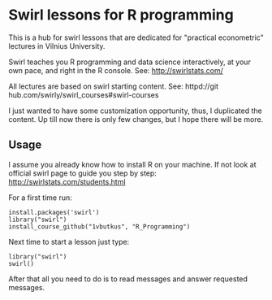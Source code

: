 # Swirl lessons for R programming

This is a hub for swirl lessons that are dedicated for "practical econometric" lectures in Vilnius University.

Swirl teaches you R programming and data science interactively, at your own pace, and right in the R console.
See: http://swirlstats.com/

All lectures are based on swirl starting content. See:
httpd://git hub.com/swirly/swirl_courses#swirl-courses

I just wanted to have some customization opportunity, thus, I duplicated the content.
Up till now there is only few changes, but I hope there will be more.

## Usage

I assume you already know how to install R on your machine. 
If not look at official swirl page to guide you step by step: http://swirlstats.com/students.html 

For a first time run:
```
install.packages('swirl')
library("swirl")
install_course_github("1vbutkus", "R_Programming")
```

Next time to start a lesson just type:
```
library("swirl")
swirl()
```

After that all you need to do is to read messages and answer requested messages.






